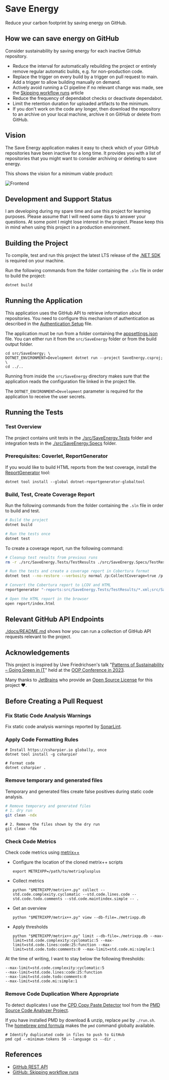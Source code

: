 # Save Energy

Reduce your carbon footprint by saving energy on GitHub.

## How we can save energy on GitHub

Consider sustainability by saving energy for each inactive GitHub repository.

- Reduce the interval for automatically rebuilding the project or entirely
  remove regular automatic builds, e.g. for non-production code.
- Replace the trigger on every build by a trigger on pull request to main.
  Add a trigger to allow building manually on demand.
- Actively avoid running a CI pipeline if no relevant change was made, see the
  [Skipping workflow runs](https://docs.github.com/en/actions/managing-workflow-runs-and-deployments/managing-workflow-runs/skipping-workflow-runs) article
- Reduce the frequency of dependabot checks or deactivate dependabot.
- Limit the retention duration for uploaded artifacts to the minimum.
- If you don't work on the code any longer, then download the repository to an
  archive on your local machine, archive it on GitHub or delete from GitHub.

## Vision

The Save Energy application makes it easy to check which of your GitHub repositories have been inactive for a long time. It provides you with a list of repositories that you might want to consider archiving or deleting to save energy.

This shows the vision for a minimum viable product:

![Frontend](./docs/frontend.drawio.png)

## Development and Support Status

I am developing during my spare time and use this project for learning purposes. Please assume that I will need some days to answer your questions. At some point I might lose interest in the project. Please keep this in mind when using this project in a production environment.

## Building the Project

To compile, test and run this project the latest LTS release of the [.NET SDK](https://dotnet.microsoft.com/download) is required on your machine.

Run the following commands from the folder containing the `.sln` file in order to build the project:

```sh
dotnet build
```

## Running the Application

This application uses the GitHub API to retrieve information about repositories. You need to configure this mechanism of authentication as described in the [Authentication Setup](./docs/authentication-setup.md) file.

The application must be run from a folder containing the [appsettings.json](./src/SaveEnergy/appsettings.json) file. You can either run it from the `src/SaveEnergy` folder or from the build output folder.

```shell
cd src/SaveEnergy; \
DOTNET_ENVIRONMENT=Development dotnet run --project SaveEnergy.csproj; \
cd ../..
```

Running from inside the `src/SaveEnergy` directory makes sure that the application reads the configuration file linked in the project file.

The `DOTNET_ENVIRONMENT=Development` parameter is required for the application to receive the user secrets.

## Running the Tests

### Test Overview

The project contains unit tests in the [./src/SaveEnergy.Tests](./src/SaveEnergy.Tests) folder and integration tests in the [./src/SaveEnergy.Specs](./src/SaveEnergy.Specs) folder.

### Prerequisites: Coverlet, ReportGenerator

If you would like to build HTML reports from the test coverage, install the
[ReportGenerator](https://reportgenerator.io/) tool:

```shell
dotnet tool install --global dotnet-reportgenerator-globaltool
```

### Build, Test, Create Coverage Report

Run the following commands from the folder containing the `.sln` file in order to build and test.

```sh
# Build the project
dotnet build

# Run the tests once
dotnet test
```

To create a coverage report, run the following command:

```sh
# Cleanup test results from previous runs
rm -r ./src/SaveEnergy.Tests/TestResults ./src/SaveEnergy.Specs/TestResults

# Run the tests and create a coverage report in Cobertura format
dotnet test --no-restore --verbosity normal /p:CollectCoverage=true /p:CoverletOutputFormat=cobertura /p:CoverletOutput='./TestResults/coverage.cobertura.xml'

# Convert the Cobertura report to LCOV and HTML
reportgenerator "-reports:src/SaveEnergy.Tests/TestResults/*.xml;src/SaveEnergy.Specs/TestResults/*.xml" "-targetdir:report" "-reporttypes:Html;lcov" "-title:Save Energy"

# Open the HTML report in the browser
open report/index.html
```

## Relevant GitHub API Endpoints

[./docs/README.md](./docs/README.md) shows how you can run a collection of GitHub API requests relevant to the project.

## Acknowledgements

This project is inspired by Uwe Friedrichsen's talk "[Patterns of Sustainability – Going Green in IT](https://speakerdeck.com/ufried/patterns-of-sustainability-going-green-in-it)" held
at the [OOP Conference in 2023](https://www.oop-konferenz.de/).

Many thanks to [JetBrains](https://www.jetbrains.com/?from=save-energy) who provide an [Open Source License](https://www.jetbrains.com/community/opensource/) for this project ❤️.

## Before Creating a Pull Request

### Fix Static Code Analysis Warnings

Fix static code analysis warnings reported by [SonarLint](https://www.sonarsource.com/products/sonarlint/).

### Apply Code Formatting Rules

```shell
# Install https://csharpier.io globally, once
dotnet tool install -g csharpier

# Format code
dotnet csharpier .
```

### Remove temporary and generated files

Temporary and generated files create false positives during static code analysis.

```sh
# Remove temporary and generated files
# 1. dry run
git clean -ndx
```

```shell
# 2. Remove the files shown by the dry run
git clean -fdx
```

### Check Code Metrics

Check code metrics using [metrix++](https://github.com/metrixplusplus/metrixplusplus)

- Configure the location of the cloned metrix++ scripts
  
  ```shell
  export METRIXPP=/path/to/metrixplusplus
  ```

- Collect metrics
  
  ```shell
  python "$METRIXPP/metrix++.py" collect --std.code.complexity.cyclomatic --std.code.lines.code --std.code.todo.comments --std.code.maintindex.simple -- .
  ```

- Get an overview
  
  ```shell
  python "$METRIXPP/metrix++.py" view --db-file=./metrixpp.db
  ```

- Apply thresholds
  
  ```shell
  python "$METRIXPP/metrix++.py" limit --db-file=./metrixpp.db --max-limit=std.code.complexity:cyclomatic:5 --max-limit=std.code.lines:code:25:function --max-limit=std.code.todo:comments:0 --max-limit=std.code.mi:simple:1
  ```

At the time of writing, I want to stay below the following thresholds:

```text
--max-limit=std.code.complexity:cyclomatic:5
--max-limit=std.code.lines:code:25:function
--max-limit=std.code.todo:comments:0
--max-limit=std.code.mi:simple:1
```

### Remove Code Duplication Where Appropriate

To detect duplicates I use the [CPD Copy Paste Detector](https://docs.pmd-code.org/latest/pmd_userdocs_cpd.html)
tool from the [PMD Source Code Analyzer Project](https://docs.pmd-code.org/latest/index.html).

If you have installed PMD by download & unzip, replace `pmd` by `./run.sh`.
The [homebrew pmd formula](https://formulae.brew.sh/formula/pmd) makes the `pmd` command globally available.

```shell
# Identify duplicated code in files to push to GitHub
pmd cpd --minimum-tokens 50 --language cs --dir .
```

## References

- [GitHub REST API](https://docs.github.com/en/rest)
- [GitHub: Skipping workflow runs](https://docs.github.com/en/actions/managing-workflow-runs-and-deployments/managing-workflow-runs/skipping-workflow-runs)
